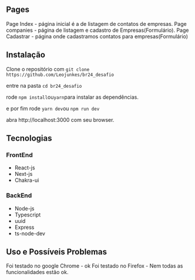 ## Pages

Page Index - página inicial é a de listagem de contatos de empresas.
Page companies - página de listagem e cadastro de Empresas(Formulário).
Page Cadastrar - página onde cadastramos contatos para empresas(Formulário)

## Instalação

Clone o repositório com ```git clone https://github.com/Leojunkes/br24_desafio```

entre na pasta ```cd br24_desafio```

rode ```npm install```ou```yarn```para instalar as dependências.

e por fim rode ```yarn dev```ou ```npm run dev```

abra http://localhost:3000 com seu browser.

## Tecnologias

### FrontEnd
- React-js
- Next-js
- Chakra-ui

### BackEnd
- Node-js
- Typescript
- uuid
- Express
- ts-node-dev

## Uso e Possíveis Problemas

Foi testado no google Chrome - ok
Foi testado no Firefox - Nem todas as funcionalidades estão ok.





